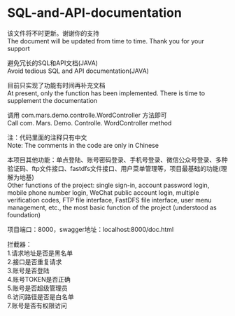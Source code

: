 # SQL-and-API-documentation
该文件将不时更新。谢谢你的支持 <br>
The document will be updated from time to time. Thank you for your support <br>

避免冗长的SQL和API文档(JAVA) <br>
Avoid tedious SQL and API documentation(JAVA) <br>

目前只实现了功能有时间再补充文档 <br>
At present, only the function has been implemented. There is time to supplement the documentation <br>

调用 com.mars.demo.controlle.WordController 方法即可 <br>
Call com. Mars. Demo. Controlle. WordController method <br>

注：代码里面的注释只有中文 <br>
Note: The comments in the code are only in Chinese <br>

本项目其他功能：单点登陆、账号密码登录、手机号登录、微信公众号登录、多种验证码、ftp文件接口、fastdfs文件接口、用户菜单管理等，项目最基础的功能(理解为地基) <br>
Other functions of the project: single sign-in, account password login, mobile phone number login, WeChat public account login, multiple verification codes, FTP file interface, FastDFS file interface, user menu management, etc., the most basic function of the project (understood as foundation) <br>

项目端口：8000，swagger地址：localhost:8000/doc.html <br>

拦截器： <br>
1.请求地址是否是黑名单 <br>
2.接口是否重复请求 <br>
3.账号是否登陆 <br>
4.账号TOKEN是否正确 <br>
5.账号是否超级管理员 <br>
6.访问路径是否是白名单 <br>
7.账号是否有权限访问 <br>
	 
